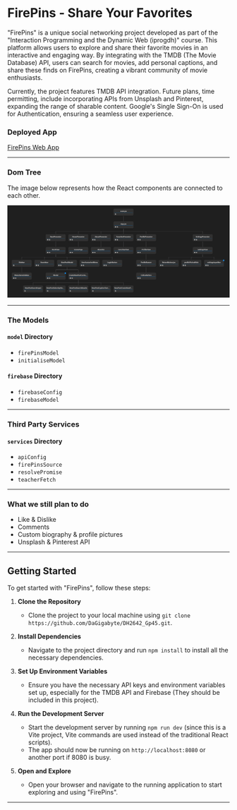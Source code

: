 # FirePins - Share Your Favorites

"FirePins" is a unique social networking project developed as part of the "Interaction Programming and the Dynamic Web (iprogdh)" course. This platform allows users to explore and share their favorite movies in an interactive and engaging way. By integrating with the TMDB (The Movie Database) API, users can search for movies, add personal captions, and share these finds on FirePins, creating a vibrant community of movie enthusiasts.

Currently, the project features TMDB API integration. Future plans, time permitting, include incorporating APIs from Unsplash and Pinterest, expanding the range of sharable content. Google's Single Sign-On is used for Authentication, ensuring a seamless user experience.

### Deployed App

[FirePins Web App](https://dh2642-gp45.web.app/)

---

### Dom Tree

The image below represents how the React components are connected to each other.

![React Component Dom Tree](dom-tree.png)

---

### The Models

#### `model` Directory

- `firePinsModel`
- `initialiseModel`

#### `firebase` Directory

- `firebaseConfig`
- `firebaseModel`

---

### Third Party Services

#### `services` Directory

- `apiConfig`
- `firePinsSource`
- `resolvePromise`
- `teacherFetch`

---

### What we still plan to do

- Like & Dislike
- Comments
- Custom biography & profile pictures
- Unsplash & Pinterest API

---

## Getting Started

To get started with "FirePins", follow these steps:

1. **Clone the Repository**

   - Clone the project to your local machine using `git clone https://github.com/DaGigabyte/DH2642_Gp45.git`.

2. **Install Dependencies**

   - Navigate to the project directory and run `npm install` to install all the necessary dependencies.

3. **Set Up Environment Variables**

   - Ensure you have the necessary API keys and environment variables set up, especially for the TMDB API and Firebase (They should be included in this project).

4. **Run the Development Server**

   - Start the development server by running `npm run dev` (since this is a Vite project, Vite commands are used instead of the traditional React scripts).
   - The app should now be running on `http://localhost:8080` or another port if 8080 is busy.

5. **Open and Explore**
   - Open your browser and navigate to the running application to start exploring and using "FirePins".

---
